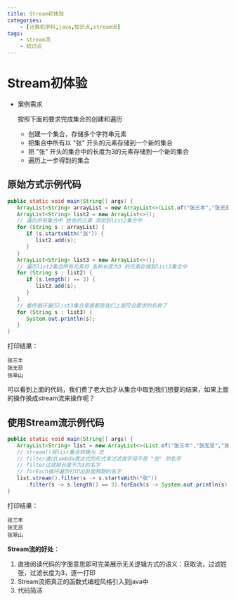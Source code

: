 ```yaml
---
title: Stream初体验
categories:
    - [计算机学科,java,知识点,stream流]
tags:
    - stream流
    - 知识点
---
```


# Stream初体验

-  案例需求

   按照下面的要求完成集合的创建和遍历

   -  创建一个集合，存储多个字符串元素
   -  把集合中所有以 "张" 开头的元素存储到一个新的集合
   -  把 "张" 开头的集合中的长度为3的元素存储到一个新的集合
   -  遍历上一步得到的集合

## 原始方式示例代码

```java
public static void main(String[] args) {
   ArrayList<String> arrayList = new ArrayList<>(List.of("张三丰","张无忌","张翠山","王二麻子","张良","谢广坤"));
   ArrayList<String> list2 = new ArrayList<>();
   // 遍历所有集合中 姓张的元素 添加到list2集合中
   for (String s : arrayList) {
      if (s.startsWith("张")) {
         list2.add(s);
      }
   }
   ArrayList<String> list3 = new ArrayList<>();
   // 遍历list2集合所有元素将 名称长度为3 的元素存储到list3集合中
   for (String s : list2) {
      if (s.length() == 3) {
         list3.add(s);
      }
   }
   // 最终循环遍历list3集合里面都是我们上面符合要求的名称了
   for (String s : list3) {
      System.out.println(s);
   }
}
```

打印结果：

```
张三丰
张无忌
张翠山
```

可以看到上面的代码，我们费了老大劲才从集合中取到我们想要的结果，如果上面的操作换成stream流来操作呢？

## 使用Stream流示例代码

```java
public static void main(String[] args) {
   ArrayList<String> list = new ArrayList<>(List.of("张三丰","张无忌","张翠山","王二麻子","张良","谢广坤"));
   // stream()将list集合转换为 流
   // filter通过Lambda表达式的形式来过滤首字母不是 "张" 的名字
   // filter过滤掉长度不为3的名字
   // forEach循环遍历打印出前面预期的名字
   list.stream().filter(s -> s.startsWith("张"))
      .filter(s -> s.length() == 3).forEach(s -> System.out.println(s));
}
```

打印结果：

```
张三丰
张无忌
张翠山
```

**Stream流的好处**：

1.  直接阅读代码的字面意思即可完美展示无关逻辑方式的语义：获取流，过滤姓张，过滤长度为3，逐一打印
2.  Stream流把真正的函数式编程风格引入到java中
3.  代码简洁
